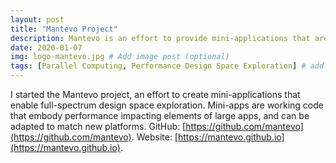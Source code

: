 ```yaml
---
layout: post
title: "Mantevo Project"
description: Mantevo is an effort to provide mini-applications that are suitable performance proxies for full-scale applications.
date: 2020-01-07
img: logo-mantevo.jpg # Add image post (optional)
tags: [Parallel Computing, Performance Design Space Exploration] # add tag
---
```

I started the Mantevo project, an effort to create mini-applications that enable full-spectrum design space exploration.  Mini-apps are working code that embody performance impacting elements of large apps, and can be adapted to match new platforms. GitHub: [https://github.com/mantevo](https://github.com/mantevo).  Website: [https://mantevo.github.io](https://mantevo.github.io).
